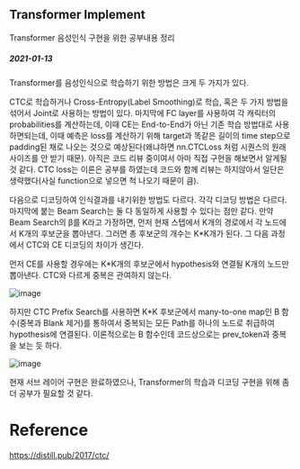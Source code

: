 ## Transformer Implement
Transformer 음성인식 구현을 위한 공부내용 정리

##### 2021-01-13

Transformer를 음성인식으로 학습하기 위한 방법은 크게 두 가지가 있다.

CTC로 학습하거나 Cross-Entropy(Label Smoothing)로 학습, 혹은 두 가지 방법을 섞어서 Joint로 사용하는 방법이 있다. 마지막에 FC layer를 사용하여 각 캐릭터의 probabilities를 계산하는데, 이때 CE는 End-to-End가 아닌 기존 학습 방법대로 사용하면되는데, 이때 예측은 loss를 계산하기 위해 target과 똑같은 길이의 time step으로 padding된 채로 나오는 것으로 예상된다(왜냐하면 nn.CTCLoss 처럼 시퀀스의 원래 사이즈를 안 받기 때문). 아직은 코드 리뷰 중이여서 아마 직접 구현을 해보면서 알게될 것 같다. CTC loss는 이론은 공부를 하였는데 코드와 함께 리뷰는 하지않아서 일단은 생략했다(사실 function으로 넣으면 척 나오기 때문이 큼).

다음으로 디코딩하여 인식결과를 내기위한 방법도 다르다. 각각 디코딩 방법은 다르다. 마지막에 붙는 Beam Search는 둘 다 동일하게 사용할 수 있다는 점만 같다.  만약 Beam Search의 β를 K라고 가정하면, 먼저 현재 스텝에서 K개의 경로에서 각 노드에서 K개의 후보군을 뽑아낸다. 그러면 총 후보군의 개수는 K*K개가 된다. 그 다음 과정에서 CTC와 CE 디코딩의 차이가 생긴다.

먼저 CE를 사용할 경우에는  K*K개의 후보군에서 hypothesis와 연결될 K개의 노드만 뽑아낸다. CTC와 다르게 중복은 관여하지 않는다.

![image](https://user-images.githubusercontent.com/33983084/104385596-e3209f80-5576-11eb-8670-0d88d217400f.png)

하지만 CTC Prefix Search를 사용하면 K*K 후보군에서 many-to-one map인 B 함수(중복과 Blank 제거)를 통하여서 중복되는 모든 Path를 하나의 노드로 취급하여 hypothesis에 연결된다. 이론적으로는 B 함수인데 코드상으로는 prev_token과 중복을 보는 듯 하다.

![image](https://user-images.githubusercontent.com/33983084/104385676-01869b00-5577-11eb-9966-a877d23d6323.png)

현재 서브 레이어 구현은 완료하였으나, Transformer의 학습과 디코딩 구현을 위해 좀 더 공부가 필요할 것 같다.



# Reference

https://distill.pub/2017/ctc/